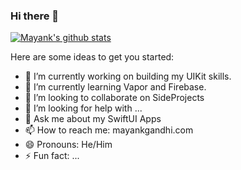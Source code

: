 ### Hi there 👋


<!--
**mayankgandhi/mayankgandhi** is a ✨ _special_ ✨ repository because its `README.md` (this file) appears on your GitHub profile.
-->

[![Mayank's github stats](https://github-readme-stats.vercel.app/api?username=mayankgandhi)](https://github.com/anuraghazra/github-readme-stats)

Here are some ideas to get you started:

- 🔭 I’m currently working on building my UIKit skills.
- 🌱 I’m currently learning Vapor and Firebase.
- 👯 I’m looking to collaborate on SideProjects
- 🤔 I’m looking for help with ...
- 💬 Ask me about my SwiftUI Apps
- 📫 How to reach me: mayankgandhi.com
- 😄 Pronouns: He/Him
- ⚡ Fun fact: ...

